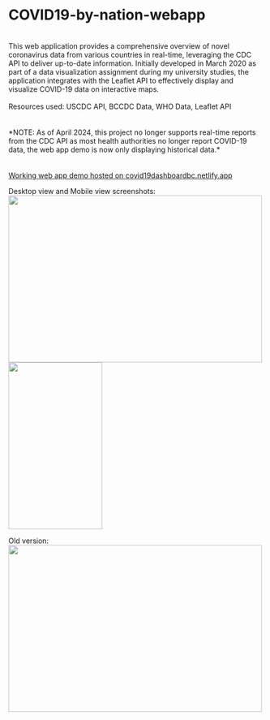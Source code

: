 # COVID19-by-nation-webapp
<Br/>
This web application provides a comprehensive overview of novel coronavirus data from various countries in real-time, leveraging the CDC API to deliver up-to-date information. Initially developed in March 2020 as part of a data visualization assignment during my university studies, the application integrates with the Leaflet API to effectively display and visualize COVID-19 data on interactive maps.<Br/>
<Br/>
Resources used: USCDC API, BCCDC Data,  WHO Data, Leaflet API
<Br/>
<Br/>
<Br/>
*NOTE: As of April 2024, this project no longer supports real-time reports from the CDC API as most health authorities no longer report COVID-19 data, the web app demo is now only displaying historical data.*
<Br/>
<Br/>
<Br/>
 <a href="https://covid19dashboardbc.netlify.app">Working web app demo hosted on covid19dashboardbc.netlify.app</a> 
<Br/>

Desktop view and Mobile view screenshots:
<Br/>
<img src="https://user-images.githubusercontent.com/14143045/85275669-807a8180-b435-11ea-9ef8-15676112c5e0.png" width="500" height="329">
<img src="https://user-images.githubusercontent.com/14143045/89601141-a65aba80-d818-11ea-825d-0d313605d01c.png" width="185" height="329">
<Br/>


Old version:
<Br/>
<img src="https://user-images.githubusercontent.com/14143045/79957009-d2069000-8435-11ea-8f8e-e276e44cb751.png" width="500" height="329">
